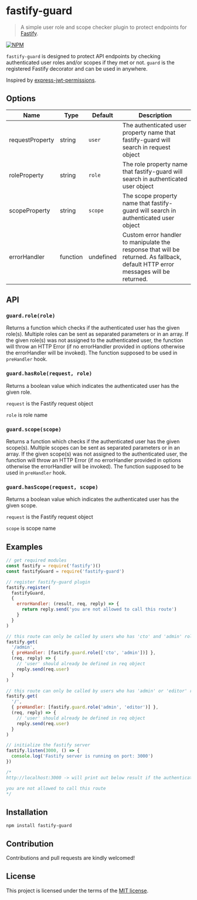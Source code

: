 # fastify-guard
> A simple user role and scope checker plugin to protect endpoints for [Fastify](https://github.com/fastify/fastify).

[![NPM](https://nodei.co/npm/fastify-guard.png)](https://nodei.co/npm/fastify-guard/)

`fastify-guard` is designed to protect API endpoints by checking authenticated user roles and/or scopes if they met or not. `guard` is the registered Fastify decorator and can be used in anywhere.

Inspired by [express-jwt-permissions](https://github.com/MichielDeMey/express-jwt-permissions).

## Options

| Name              | Type       | Default   | Description                                                                                                          |
| ---               | ---        | ---       | ---                                                                                                                  |
| requestProperty   | string     | `user`    | The authenticated user property name that fastify-guard will search in request object                                |
| roleProperty      | string     | `role`    | The role property name that fastify-guard will search in authenticated user object                                   |
| scopeProperty     | string     | `scope`   | The scope property name that fastify-guard will search in authenticated user object                                  |
| errorHandler      | function   | undefined | Custom error handler to manipulate the response that will be returned. As fallback, default HTTP error messages will be returned. |

## API

### `guard.role(role)`

Returns a function which checks if the authenticated user has the given role(s). Multiple roles can be sent as separated parameters or in an array. If the given role(s) was not assigned to the authenticated user, the function will throw an HTTP Error (if no errorHandler provided in options otherwise the errorHandler will be invoked). The function supposed to be used in `preHandler` hook.

### `guard.hasRole(request, role)`

Returns a boolean value which indicates the authenticated user has the given role.

`request` is the Fastify request object

`role` is role name

### `guard.scope(scope)`

Returns a function which checks if the authenticated user has the given scope(s). Multiple scopes can be sent as separated parameters or in an array. If the given scope(s) was not assigned to the authenticated user, the function will throw an HTTP Error (if no errorHandler provided in options otherwise the errorHandler will be invoked). The function supposed to be used in `preHandler` hook.

### `guard.hasScope(request, scope)`

Returns a boolean value which indicates the authenticated user has the given scope.

`request` is the Fastify request object

`scope` is scope name

## Examples

```js
// get required modules
const fastify = require('fastify')()
const fastifyGuard = require('fastify-guard')

// register fastify-guard plugin
fastify.register(
  fastifyGuard,
  {
    errorHandler: (result, req, reply) => {
      return reply.send('you are not allowed to call this route')
    }
  }
)

// this route can only be called by users who has 'cto' and 'admin' roles
fastify.get(
  '/admin',
  { preHandler: [fastify.guard.role(['cto', 'admin'])] },
  (req, reply) => {
    // 'user' should already be defined in req object
    reply.send(req.user)
  }
)

// this route can only be called by users who has 'admin' or 'editor' role
fastify.get(
  '/',
  { preHandler: [fastify.guard.role('admin', 'editor')] },
  (req, reply) => {
    // 'user' should already be defined in req object
    reply.send(req.user)
  }
)

// initialize the fastify server
fastify.listen(3000, () => {
  console.log('Fastify server is running on port: 3000')
})

/*
http://localhost:3000 -> will print out below result if the authenticated user does not have 'admin' role

you are not allowed to call this route
*/
```

## Installation
`npm install fastify-guard`

## Contribution
Contributions and pull requests are kindly welcomed!

## License
This project is licensed under the terms of the [MIT license](https://github.com/hsynlms/fastify-guard/blob/master/LICENSE).
